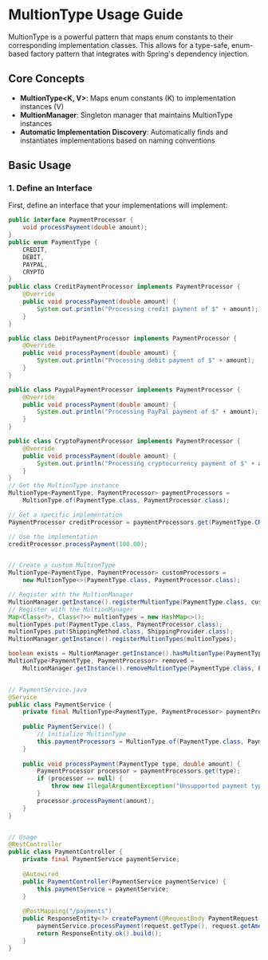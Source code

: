 # MultionType Usage Guide

MultionType is a powerful pattern that maps enum constants to their corresponding implementation classes. This allows for a type-safe, enum-based factory pattern that integrates with Spring's dependency injection.

## Core Concepts

- **MultionType<K, V>**: Maps enum constants (K) to implementation instances (V)
- **MultionManager**: Singleton manager that maintains MultionType instances
- **Automatic Implementation Discovery**: Automatically finds and instantiates implementations based on naming conventions

## Basic Usage

### 1. Define an Interface

First, define an interface that your implementations will implement:

```java
public interface PaymentProcessor {
    void processPayment(double amount);
}
public enum PaymentType {
    CREDIT,
    DEBIT,
    PAYPAL,
    CRYPTO
}
public class CreditPaymentProcessor implements PaymentProcessor {
    @Override
    public void processPayment(double amount) {
        System.out.println("Processing credit payment of $" + amount);
    }
}

public class DebitPaymentProcessor implements PaymentProcessor {
    @Override
    public void processPayment(double amount) {
        System.out.println("Processing debit payment of $" + amount);
    }
}

public class PaypalPaymentProcessor implements PaymentProcessor {
    @Override
    public void processPayment(double amount) {
        System.out.println("Processing PayPal payment of $" + amount);
    }
}

public class CryptoPaymentProcessor implements PaymentProcessor {
    @Override
    public void processPayment(double amount) {
        System.out.println("Processing cryptocurrency payment of $" + amount);
    }
}
// Get the MultionType instance
MultionType<PaymentType, PaymentProcessor> paymentProcessors = 
    MultionType.of(PaymentType.class, PaymentProcessor.class);

// Get a specific implementation
PaymentProcessor creditProcessor = paymentProcessors.get(PaymentType.CREDIT);

// Use the implementation
creditProcessor.processPayment(100.00);


// Create a custom MultionType
MultionType<PaymentType, PaymentProcessor> customProcessors = 
    new MultionType<>(PaymentType.class, PaymentProcessor.class);

// Register with the MultionManager
MultionManager.getInstance().registerMultionType(PaymentType.class, customProcessors);
// Register with the MultionManager
Map<Class<?>, Class<?>> multionTypes = new HashMap<>();
multionTypes.put(PaymentType.class, PaymentProcessor.class);
multionTypes.put(ShippingMethod.class, ShippingProvider.class);
MultionManager.getInstance().registerMultionTypes(multionTypes);

boolean exists = MultionManager.getInstance().hasMultionType(PaymentType.class);
MultionType<PaymentType, PaymentProcessor> removed = 
    MultionManager.getInstance().removeMultionType(PaymentType.class, PaymentProcessor.class);


// PaymentService.java
@Service
public class PaymentService {
    private final MultionType<PaymentType, PaymentProcessor> paymentProcessors;
    
    public PaymentService() {
        // Initialize MultionType
        this.paymentProcessors = MultionType.of(PaymentType.class, PaymentProcessor.class);
    }
    
    public void processPayment(PaymentType type, double amount) {
        PaymentProcessor processor = paymentProcessors.get(type);
        if (processor == null) {
            throw new IllegalArgumentException("Unsupported payment type: " + type);
        }
        processor.processPayment(amount);
    }
}


// Usage
@RestController
public class PaymentController {
    private final PaymentService paymentService;
    
    @Autowired
    public PaymentController(PaymentService paymentService) {
        this.paymentService = paymentService;
    }
    
    @PostMapping("/payments")
    public ResponseEntity<?> createPayment(@RequestBody PaymentRequest request) {
        paymentService.processPayment(request.getType(), request.getAmount());
        return ResponseEntity.ok().build();
    }
}
```